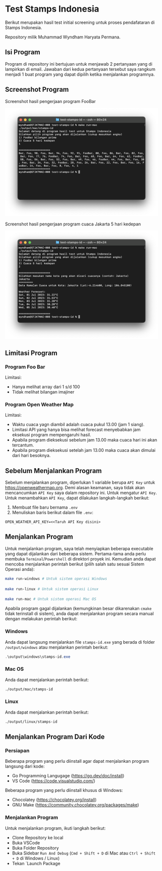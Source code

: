 # Test Stamps Indonesia

Berikut merupakan hasil test initial screening untuk proses pendafataran di Stamps Indonesia.

Repository milik Muhammad Wyndham Haryata Permana.

## Isi Program
Program di repository ini bertujuan untuk menjawab 2 pertanyaan yang di lampirkan di email. Jawaban dari kedua pertanyaan tersebut saya rangkum menjadi 1 buat program yang dapat dipilih ketika menjalankan programnya.

## Screenshot Program
Screenshot hasil pengerjaan program FooBar

<img src="image-4.png" width="550">

Screenshot hasil pengerjaan program cuaca Jakarta 5 hari kedepan

<img src="image-5.png" width="550">

## Limitasi Program
### Program Foo Bar
Limitasi:
- Hanya melihat array dari 1 s/d 100
- Tidak melihat bilangan imajiner

### Program Open Weather Map
Limitasi:
- Waktu cuaca yagn diambil adalah cuaca pukul 13.00 (jam 1 siang).
- Limitasi API yang hanya bisa melihat forecast menyebabkan jam eksekusi program mempengaruhi hasil.
- Apabila program dieksekusi sebelum jam 13.00 maka cuaca hari ini akan tercantum.
- Apabila program dieksekusi setelah jam 13.00 maka cuaca akan dimulai dari hari besoknya.

## Sebelum Menjalankan Program
Sebelum menjalankan program, diperlukan 1 variable berupa `API Key` untuk https://openweathermap.org. Demi alasan keamanan, saya tidak akan mencancumkan `API Key` saya dalam repository ini. Untuk mengatur `API Key`. Untuk menambahkan `API Key`, dapat dilakukan langkah-langkah berikut:

1. Membuat file baru bernama `.env`
2. Menuliskan baris berikut dalam file `.env`:
```
OPEN_WEATHER_API_KEY=<<Taruh API Key disini>
```

## Menjalankan Program
Untuk menjalankan program, saya telah menyiapkan beberapa executable yang dapat dijalankan dari beberapa sistem. Pertama-tama anda perlu membuka `Terminal`/`Powershell` di direktori proyek ini. Kemudian anda dapat mencoba menjalankan perintah berikut (pilih salah satu sesuai Sistem Operasi anda):
```bash
make run-windows # Untuk sistem operasi Windows

make run-linux # Untuk sistem operasi Linux

make run-mac # Untuk sistem operasi Mac OS
```

Apabila program gagal dijalankan (kemungkinan besar dikarenakan `cmake` tidak terinstall di sistem), anda dapat menjalankan program secara manual dengan melakukan perintah berikut:
### Windows
Anda dapat langsung menjalankan file `stamps-id.exe` yang berada di folder `/output/windows` atau menjalankan perintah berikut:
```powershell
.\output\windows\stamps-id.exe
```
### Mac OS
Anda dapat menjalankan perintah berikut:
```zsh
./output/mac/stamps-id
```
### Linux
Anda dapat menjalankan perintah berikut:
```bash
./output/linux/stamps-id
```

## Menjalankan Program Dari Kode

### Persiapan
Beberapa program yang perlu diinstall agar dapat menjalankan program langsung dari kode:
- Go Programming Langugage (https://go.dev/doc/install)
- VS Code (https://code.visualstudio.com/)

Beberapa program yang perlu diinstall khusus di Windows:
- Chocolatey (https://chocolatey.org/install)
- GNU Make (https://community.chocolatey.org/packages/make)

### Menjalankan Program
Untuk menjalankan program, ikuti langkah berikut:
- Clone Repository ke local
- Buka VSCode
- Buka Folder Repository
- Buka Sidebar `Run And Debug` (`Cmd + Shift + D` di Mac atau `Ctrl + Shift + D` di Windows / Linux)
- Tekan `Launch Package
